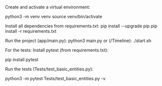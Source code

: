 Create and activate a virtual environment:

python3 -m venv venv
source venv/bin/activate

Install all dependencies from requirements.txt:
pip install --upgrade pip
pip install -r requirements.txt

Run the project (app/main.py): python3 main.py
or (/Timeline): ./start.sh

For the tests:
Install pytest (from requirements.txt):

pip install pytest

Run the tests (Tests/test_basic_entities.py):

python3 -m pytest Tests/test_basic_entities.py -v